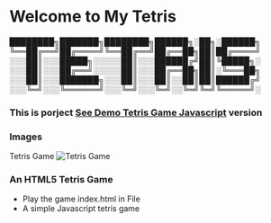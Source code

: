 # Welcome to My Tetris

████████╗███████╗████████╗██████╗░██╗░██████╗
╚══██╔══╝██╔════╝╚══██╔══╝██╔══██╗██║██╔════╝
░░░██║░░░█████╗░░░░░██║░░░██████╔╝██║╚█████╗░
░░░██║░░░██╔══╝░░░░░██║░░░██╔══██╗██║░╚═══██╗
░░░██║░░░███████╗░░░██║░░░██║░░██║██║██████╔╝
░░░╚═╝░░░╚══════╝░░░╚═╝░░░╚═╝░░╚═╝╚═╝╚═════╝░

<h3> This is porject <a href="https://jstetris.netlify.app">See Demo Tetris Game Javascript</a> version </h3>

### Images
Tetris Game
![Tetris Game](https://github.com/beknurmaxalbayev/Tetris-Game-Javascript/blob/main/Tetris-Game-Javascript.jpg?raw=true)
### An HTML5 Tetris Game
* Play the game index.html in File
* A simple Javascript tetris game
